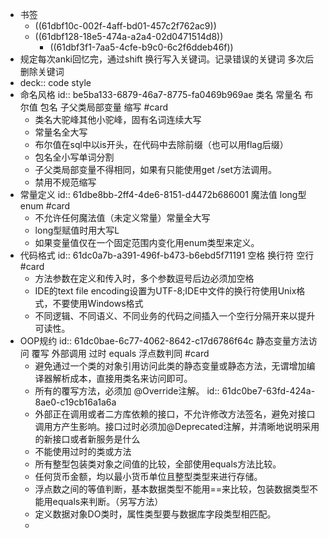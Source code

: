 - 书签
	- ((61dbf10c-002f-4aff-bd01-457c2f762ac9))
	- ((61dbf128-18e5-474a-a2a4-02d0471514d8))
		- ((61dbf3f1-7aa5-4cfe-b9c0-6c2f6ddeb46f))
- 规定每次anki回忆完，通过shift 换行写入关键词。记录错误的关键词 多次后删除关键词
- deck:: code style
- 命名风格
  id:: be5ba133-6879-46a7-8775-fa0469b969ae
  类名 常量名 布尔值 包名 子父类局部变量 缩写
   #card
	- 类名大驼峰其他小驼峰，固有名词连续大写
	- 常量名全大写
	- 布尔值在sql中以is开头，在代码中去除前缀（也可以用flag后缀）
	- 包名全小写单词分割
	- 子父类局部变量不得相同，如果有只能使用get /set方法调用。
	- 禁用不规范缩写
- 常量定义
  id:: 61dbe8bb-2ff4-4de6-8151-d4472b686001
  魔法值 long型 enum
   #card
	- 不允许任何魔法值（未定义常量）常量全大写
	- long型赋值时用大写L
	- 如果变量值仅在一个固定范围内变化用enum类型来定义。
- 代码格式
  id:: 61dc0a7b-a391-496f-b473-b6ebd5f71191
  空格 换行符 空行
   #card
	- 方法参数在定义和传入时，多个参数逗号后边必须加空格
	- IDE的text file encoding设置为UTF-8;IDE中文件的换行符使用Unix格式，不要使用Windows格式
	- 不同逻辑、不同语义、不同业务的代码之间插入一个空行分隔开来以提升可读性。
- OOP规约 
  id:: 61dc0bae-6c77-4062-8642-c17d6786f64c
  静态变量方法访问  覆写 外部调用 过时 equals 浮点数判同
  #card
	- 避免通过一个类的对象引用访问此类的静态变量或静态方法，无谓增加编译器解析成本，直接用类名来访问即可。
	- 所有的覆写方法，必须加 @Override注解。
	  id:: 61dc0be7-63fd-424a-8ae0-c19cb16a1a6a
	- 外部正在调用或者二方库依赖的接口，不允许修改方法签名，避免对接口调用方产生影响。接口过时必须加@Deprecated注解，并清晰地说明采用的新接口或者新服务是什么
	- 不能使用过时的类或方法
	- 所有整型包装类对象之间值的比较，全部使用equals方法比较。
	- 任何货币金额，均以最小货币单位且整型类型来进行存储。
	- 浮点数之间的等值判断，基本数据类型不能用==来比较，包装数据类型不能用equals来判断。（另写方法）
	- 定义数据对象DO类时，属性类型要与数据库字段类型相匹配。
	-